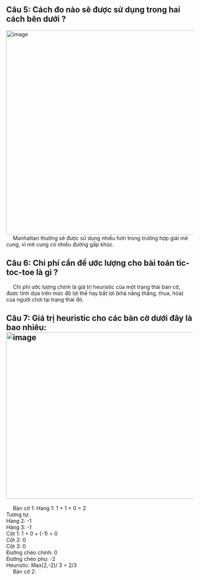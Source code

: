 ## Câu 5: Cách đo nào sẽ được sử dụng trong hai cách bên dưới ?
<img width="982" height="549" alt="image" src="https://github.com/user-attachments/assets/81840f54-677e-4aea-8851-83b46165a8a0" />
  &emsp; Manhattan thường sẽ được sử dụng nhiều hơn trong trường hợp giải mê cung, vì mê cung có nhiều đường gấp khúc.

## Câu 6: Chi phí cần để ước lượng cho bài toán tic-toc-toe là gì ? 
  &emsp; Chi phí ước lượng chính là giá trị heuristic của một trạng thái bàn cờ, được tính dựa trên mức độ lợi thế hay bất lợi (khả năng thắng, thua, hòa) của người chơi tại trạng thái đó.

## Câu 7: Giá trị heuristic cho các bàn cờ dưới đây là bao nhiêu: <img width="1371" height="447" alt="image" src="https://github.com/user-attachments/assets/a06a198b-bbd0-474e-a5c1-6c2631102e55" />
  &emsp; Bàn cờ 1:
Hàng 1: 1 + 1 + 0 = 2 <br>
Tương tự: <br>
Hàng 2: -1 <br>
Hàng 3: -1 <br>
Cột 1: 1 + 0 + (-1) = 0 <br>
Cột 2: 0 <br>
Cột 3: 0 <br>
Đường chéo chính: 0 <br>
Đường chéo phụ: -2 <br>
Heuristic: Max(2,-2)/ 3 = 2/3 <br>
  &emsp; Bàn cờ 2:

